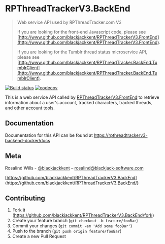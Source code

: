 # RPThreadTrackerV3.BackEnd
> Web service API used by RPThreadTracker.com V3
>
> If you are looking for the front-end Javascript code, please see [http://www.github.com/blackjackkent/RPThreadTrackerV3.FrontEnd](http://www.github.com/blackjackkent/RPThreadTrackerV3.FrontEnd).
>
> If you are looking for the Tumblr thread status microservice API, please see [http://www.github.com/blackjackkent/RPThreadTracker.BackEnd.TumblrClient](http://www.github.com/blackjackkent/RPThreadTracker.BackEnd.TumblrClient).

[![Build status](https://travis-ci.org/blackjackkent/RPThreadTrackerV3.BackEnd.svg?branch=development)](https://ci.appveyor.com/project/blackjackkent/rpthreadtrackerv3-backend)
[![codecov](https://codecov.io/gh/blackjackkent/RPThreadTrackerV3.BackEnd/branch/development/graph/badge.svg)](https://codecov.io/gh/blackjackkent/RPThreadTracker.BackEnd.TumblrClient)


This is a web service API called by [RPThreadTrackerV3.FrontEnd](https://github.com/blackjackkent/RPThreadTrackerV3.FrontEnd) to retrieve information about a user's account, tracked characters, tracked threads, and other account tools.

## Documentation

Documentation for this API can be found at [https://rpthreadtrackerv3-backend-docker/docs](https://rpthreadtrackerv3-backend-docker/docs)

## Meta

Rosalind Wills - [@blackjackkent](https://twitter.com/blackjackkent) – rosalind@blackjack-software.com

[https://github.com/blackjackkent/RPThreadTrackerV3.BackEnd](https://github.com/blackjackkent/RPThreadTrackerV3.BackEnd/)

## Contributing

1. Fork it (<https://github.com/blackjackkent/RPThreadTrackerV3.BackEnd/fork>)
2. Create your feature branch (`git checkout -b feature/fooBar`)
3. Commit your changes (`git commit -am 'Add some fooBar'`)
4. Push to the branch (`git push origin feature/fooBar`)
5. Create a new Pull Request
